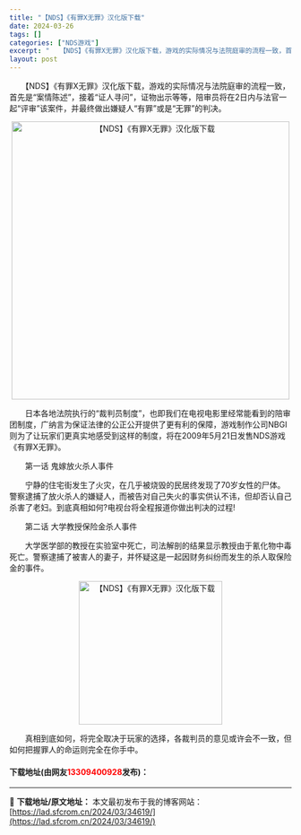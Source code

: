 ```yaml
---
title: "【NDS】《有罪X无罪》汉化版下载"
date: 2024-03-26
tags: []
categories: ["NDS游戏"]
excerpt: "　　【NDS】《有罪X无罪》汉化版下载，游戏的实际情况与法院庭审的流程一致，首先是&ldquo;案情陈述&rdquo;，接着&ldquo;证人寻问&rdquo;，证物出示等等，陪审员将在2日内与法官一起&ldquo;评审&rdquo;该案件，并最终做出嫌疑人&ldquo;有罪&rdquo;或是&amp;ld&hellip;"
layout: post
---
```


 <p>　　【NDS】《有罪X无罪》汉化版下载，游戏的实际情况与法院庭审的流程一致，首先是&ldquo;案情陈述&rdquo;，接着&ldquo;证人寻问&rdquo;，证物出示等等，陪审员将在2日内与法官一起&ldquo;评审&rdquo;该案件，并最终做出嫌疑人&ldquo;有罪&rdquo;或是&ldquo;无罪&rdquo;的判决。</p> <p align="center"><img align="" border="0" src="https://lad.sfcrom.cn/wp-content/uploads/2024/03/20240326_66022e7d5822c.png" width="496" alt="【NDS】《有罪X无罪》汉化版下载" /></p> <p>　　日本各地法院执行的&ldquo;裁判员制度&rdquo;，也即我们在电视电影里经常能看到的陪审团制度，广纳言为保证法律的公正公开提供了更有利的保障，游戏制作公司NBGI则为了让玩家们更真实地感受到这样的制度，将在2009年5月21日发售NDS游戏《有罪X无罪》。</p> <p>　　第一话 鬼嫁放火杀人事件</p> <p>　　宁静的住宅街发生了火灾，在几乎被烧毁的民居终发现了70岁女性的尸体。警察逮捕了放火杀人的嫌疑人，而被告对自己失火的事实供认不讳，但却否认自己杀害了老妇。到底真相如何?电视台将全程报道你做出判决的过程!</p> <p>　　第二话 大学教授保险金杀人事件</p> <p>　　大学医学部的教授在实验室中死亡，司法解剖的结果显示教授由于氰化物中毒死亡。警察逮捕了被害人的妻子，并怀疑这是一起因财务纠纷而发生的杀人取保险金的事件。</p> <p align="center"><img align="" border="0" src="https://lad.sfcrom.cn/wp-content/uploads/2024/03/20240326_66022e7dbf40b.jpg" width="256" alt="【NDS】《有罪X无罪》汉化版下载" /></p> <p>　　真相到底如何，将完全取决于玩家的选择，各裁判员的意见或许会不一致，但如何把握罪人的命运则完全在你手中。</p> <p><h4>下载地址(由网友<font color="red">13309400928</font>发布)：</h4></p> 

---
📖 **下载地址/原文地址：** 本文最初发布于我的博客网站：[https://lad.sfcrom.cn/2024/03/34619/](https://lad.sfcrom.cn/2024/03/34619/)
